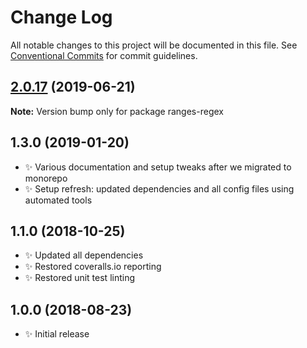 # Change Log

All notable changes to this project will be documented in this file.
See [Conventional Commits](https://conventionalcommits.org) for commit guidelines.

## [2.0.17](https://gitlab.com/codsen/codsen/compare/ranges-regex@2.0.16...ranges-regex@2.0.17) (2019-06-21)

**Note:** Version bump only for package ranges-regex





## 1.3.0 (2019-01-20)

- ✨ Various documentation and setup tweaks after we migrated to monorepo
- ✨ Setup refresh: updated dependencies and all config files using automated tools

## 1.1.0 (2018-10-25)

- ✨ Updated all dependencies
- ✨ Restored coveralls.io reporting
- ✨ Restored unit test linting

## 1.0.0 (2018-08-23)

- ✨ Initial release
